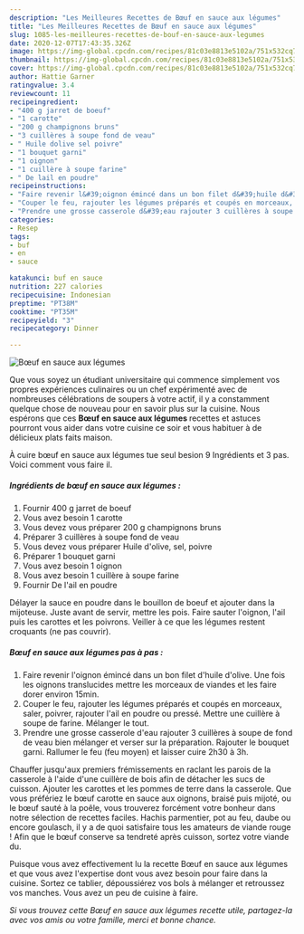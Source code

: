 ```yaml
---
description: "Les Meilleures Recettes de Bœuf en sauce aux légumes"
title: "Les Meilleures Recettes de Bœuf en sauce aux légumes"
slug: 1085-les-meilleures-recettes-de-bouf-en-sauce-aux-legumes
date: 2020-12-07T17:43:35.326Z
image: https://img-global.cpcdn.com/recipes/81c03e8813e5102a/751x532cq70/boeuf-en-sauce-aux-legumes-photo-principale-de-la-recette.jpg
thumbnail: https://img-global.cpcdn.com/recipes/81c03e8813e5102a/751x532cq70/boeuf-en-sauce-aux-legumes-photo-principale-de-la-recette.jpg
cover: https://img-global.cpcdn.com/recipes/81c03e8813e5102a/751x532cq70/boeuf-en-sauce-aux-legumes-photo-principale-de-la-recette.jpg
author: Hattie Garner
ratingvalue: 3.4
reviewcount: 11
recipeingredient:
- "400 g jarret de boeuf"
- "1 carotte"
- "200 g champignons bruns"
- "3 cuillères à soupe fond de veau"
- " Huile dolive sel poivre"
- "1 bouquet garni"
- "1 oignon"
- "1 cuillère à soupe farine"
- " De lail en poudre"
recipeinstructions:
- "Faire revenir l&#39;oignon émincé dans un bon filet d&#39;huile d&#39;olive. Une fois les oignons translucides mettre les morceaux de viandes et les faire dorer environ 15min."
- "Couper le feu, rajouter les légumes préparés et coupés en morceaux, saler, poivrer, rajouter l&#39;ail en poudre ou pressé. Mettre une cuillère à soupe de farine. Mélanger le tout."
- "Prendre une grosse casserole d&#39;eau rajouter 3 cuillères à soupe de fond de veau bien mélanger et verser sur la préparation. Rajouter le bouquet garni. Rallumer le feu (feu moyen) et laisser cuire 2h30 à 3h."
categories:
- Resep
tags:
- buf
- en
- sauce

katakunci: buf en sauce 
nutrition: 227 calories
recipecuisine: Indonesian
preptime: "PT38M"
cooktime: "PT35M"
recipeyield: "3"
recipecategory: Dinner

---
```



![Bœuf en sauce aux légumes](https://img-global.cpcdn.com/recipes/81c03e8813e5102a/751x532cq70/boeuf-en-sauce-aux-legumes-photo-principale-de-la-recette.jpg)

Que vous soyez un étudiant universitaire qui commence simplement vos propres expériences culinaires ou un chef expérimenté avec de nombreuses célébrations de soupers à votre actif, il y a constamment quelque chose de nouveau pour en savoir plus sur la cuisine. Nous espérons que ces <strong> Bœuf en sauce aux légumes </strong> recettes et astuces pourront vous aider dans votre cuisine ce soir et vous habituer à de délicieux plats faits maison.

<!--inarticleads1-->

À cuire bœuf en sauce aux légumes tue seul besion 9 Ingrédients et 3 pas. Voici comment vous faire il.

##### Ingrédients de bœuf en sauce aux légumes :

1. Fournir 400 g jarret de boeuf
1. Vous avez besoin 1 carotte
1. Vous devez vous préparer 200 g champignons bruns
1. Préparer 3 cuillères à soupe fond de veau
1. Vous devez vous préparer  Huile d&#39;olive, sel, poivre
1. Préparer 1 bouquet garni
1. Vous avez besoin 1 oignon
1. Vous avez besoin 1 cuillère à soupe farine
1. Fournir  De l&#39;ail en poudre


Délayer la sauce en poudre dans le bouillon de boeuf et ajouter dans la mijoteuse. Juste avant de servir, mettre les pois. Faire sauter l&#39;oignon, l&#39;ail puis les carottes et les poivrons. Veiller à ce que les légumes restent croquants (ne pas couvrir). 

<!--inarticleads2-->

##### Bœuf en sauce aux légumes pas à pas :

1. Faire revenir l&#39;oignon émincé dans un bon filet d&#39;huile d&#39;olive. Une fois les oignons translucides mettre les morceaux de viandes et les faire dorer environ 15min.
1. Couper le feu, rajouter les légumes préparés et coupés en morceaux, saler, poivrer, rajouter l&#39;ail en poudre ou pressé. Mettre une cuillère à soupe de farine. Mélanger le tout.
1. Prendre une grosse casserole d&#39;eau rajouter 3 cuillères à soupe de fond de veau bien mélanger et verser sur la préparation. Rajouter le bouquet garni. Rallumer le feu (feu moyen) et laisser cuire 2h30 à 3h.


Chauffer jusqu&#39;aux premiers frémissements en raclant les parois de la casserole à l&#39;aide d&#39;une cuillère de bois afin de détacher les sucs de cuisson. Ajouter les carottes et les pommes de terre dans la casserole. Que vous préfériez le bœuf carotte en sauce aux oignons, braisé puis mijoté, ou le bœuf sauté à la poêle, vous trouverez forcément votre bonheur dans notre sélection de recettes faciles. Hachis parmentier, pot au feu, daube ou encore goulasch, il y a de quoi satisfaire tous les amateurs de viande rouge ! Afin que le bœuf conserve sa tendreté après cuisson, sortez votre viande du. 

<!--inarticleads1-->

<p>
Puisque vous avez effectivement lu la recette Bœuf en sauce aux légumes et que vous avez l'expertise dont vous avez besoin pour faire dans la cuisine. Sortez ce tablier, dépoussiérez vos bols à mélanger et retroussez vos manches. Vous avez un peu de cuisine à faire.
</p>

<p>
<i>Si vous trouvez cette Bœuf en sauce aux légumes recette utile, partagez-la avec vos amis ou votre famille, merci et bonne chance.</i>
</p>
